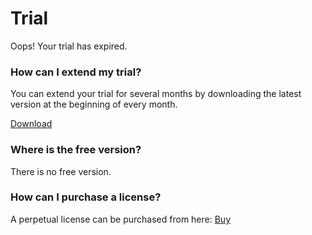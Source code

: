 # Trial

Oops! Your trial has expired.

### How can I extend my trial?
You can extend your trial for several months by downloading the latest version at the beginning of every month.

<a class="btn btn-lg btn-z" role="button" href="https://www.nuget.org/packages/Z.BulkOperations/" onclick="ga('send', 'event', { eventAction: 'download'});">
	<i class="fa fa-cloud-download" aria-hidden="true"></i>
	Download
	<i class="fa fa-angle-right"></i>
</a>

### Where is the free version?
There is no free version.

### How can I purchase a license?
A perpetual license can be purchased from here: <a href="http://bulk-operations.net/#pro">Buy</a>

